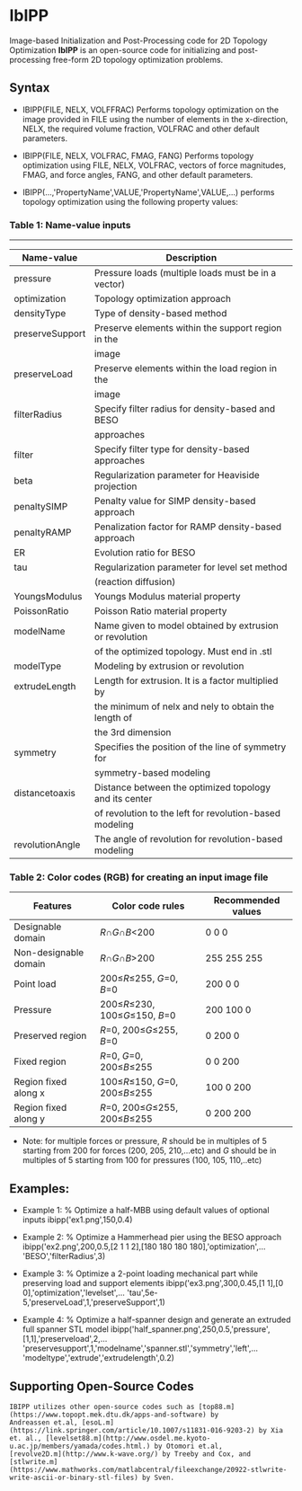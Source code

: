 # IbIPP
 Image-based Initialization and Post-Processing code for 2D Topology Optimization
 **IbIPP** is an open-source code for initializing and post-processing free-form 2D topology optimization problems.

 ## Syntax
 * IBIPP(FILE, NELX, VOLFFRAC) Performs topology optimization on the image provided in FILE using the number of elements in the x-direction, NELX, the required volume fraction, VOLFRAC and other default parameters.

 * IBIPP(FILE, NELX, VOLFRAC, FMAG, FANG) Performs topology optimization using FILE, NELX, VOLFRAC, vectors of force magnitudes, FMAG, and force angles, FANG, and other default parameters.

 * IBIPP(...,'PropertyName',VALUE,'PropertyName',VALUE,...) performs topology optimization using the following property values:
 ### Table 1: Name-value inputs
--------------------------------------------------------------------------------
 |    Name-value     |                      Description                        |
 |-------------------|---------------------------------------------------------|
 |  pressure         |   Pressure loads (multiple loads must be in a vector)   |
 |  optimization     |   Topology optimization approach                        |
 |  densityType      |    Type of density-based method                         |
 |  preserveSupport  |  Preserve elements within the support region in the     |
 |                   |  image                                                  |
 |  preserveLoad     |  Preserve elements within the load region in the        |
 |                   |   image                                                 |
 |  filterRadius     |   Specify filter radius for density-based and BESO      |
 |                   |   approaches                                            |
 |  filter           |   Specify filter type for density-based approaches      |
 |  beta             |  Regularization parameter for Heaviside projection      |
 |  penaltySIMP      |  Penalty value for SIMP density-based approach          |
 |  penaltyRAMP      |  Penalization factor for RAMP density-based approach    |
 |  ER               |  Evolution ratio for BESO                               |
 |  tau              |  Regularization parameter for level set method          |
 |                   |   (reaction diffusion)                                  |
 |  YoungsModulus    |  Youngs Modulus material property                       |
 |  PoissonRatio     |   Poisson Ratio material property                       |
 |  modelName        | Name given to model obtained by extrusion or revolution |
 |                   |  of the optimized topology. Must end in .stl            |
 |  modelType        |  Modeling by extrusion or revolution                    |
 |  extrudeLength    |  Length for extrusion. It is a factor multiplied by     |
 |                   |  the minimum of nelx and nely to obtain the length of   |
 |                   |  the 3rd dimension                                      |
 |  symmetry         | Specifies the position of the line of symmetry for      |
 |                   |  symmetry-based modeling                                |
 |  distancetoaxis   | Distance between the optimized topology and its center  |
 |                   | of revolution to the left for revolution-based modeling |
 |  revolutionAngle  | The angle of revolution for revolution-based modeling   |

 ###   Table 2: Color codes (RGB) for creating an input image file
 | Features              |  Color code rules                 | Recommended values  |                                     
 |-----------------------|-----------------------------------|---------------------|
 | Designable domain     |  *R*∩*G*∩*B*<200                  |     0     0     0   |
 | Non-designable domain |	*R*∩*G*∩*B*>200                  |    255   255   255  |
 | Point load            |  200≤*R*≤255, *G*=0, *B*=0        |    200    0     0   |
 | Pressure              |  200≤*R*≤230, 100≤*G*≤150, *B*=0  |   200   100    0    |
 | Preserved region      |  *R*=0, 200≤*G*≤255, *B*=0        |     0    200    0   |
 | Fixed region          |  *R*=0, *G*=0, 200≤*B*≤255        |     0     0    200  |
 | Region fixed along x	 |  100≤*R*≤150, *G*=0, 200≤*B*≤255  |   100    0    200   |
 | Region fixed along y	 |  *R*=0, 200≤*G*≤255, 200≤*B*≤255  |    0    200   200   |     
  *  Note: for multiple forces or pressure, *R* should be in multiples of 5
    starting from 200 for forces (200, 205, 210,...etc) and *G* should be
    in multiples of 5 starting from 100 for pressures (100, 105, 110,..etc)
 ## Examples:
  *  Example 1:
      % Optimize a half-MBB using default values of optional inputs
     ibipp('ex1.png',150,0.4)

  *  Example 2:
      % Optimize a Hammerhead pier using the BESO approach
      ibipp('ex2.png',200,0.5,[2 1 1 2],[180 180 180 180],'optimization',...
    'BESO','filterRadius',3)

  *  Example 3:
      % Optimize a 2-point loading mechanical part while preserving load
      and support elements
      ibipp('ex3.png',300,0.45,[1 1],[0 0],'optimization','levelset',...
    'tau',5e-5,'preserveLoad',1,'preserveSupport',1)

  *  Example 4:
      % Optimize a half-spanner design and generate an extruded full
      spanner STL model
     ibipp('half_spanner.png',250,0.5,'pressure',[1,1],'preserveload',2,...
    'preservesupport',1,'modelname','spanner.stl','symmetry','left',...
    'modeltype','extrude','extrudelength',0.2)

## Supporting Open-Source Codes
    IBIPP utilizes other open-source codes such as [top88.m](https://www.topopt.mek.dtu.dk/apps-and-software) by
    Andreassen et.al, [esoL.m](https://link.springer.com/article/10.1007/s11831-016-9203-2) by Xia et. al., [levelset88.m](http://www.osdel.me.kyoto-u.ac.jp/members/yamada/codes.html.) by Otomori et.al,
    [revolve2D.m](http://www.k-wave.org/) by Treeby and Cox, and [stlwrite.m](https://www.mathworks.com/matlabcentral/fileexchange/20922-stlwrite-write-ascii-or-binary-stl-files) by Sven.
